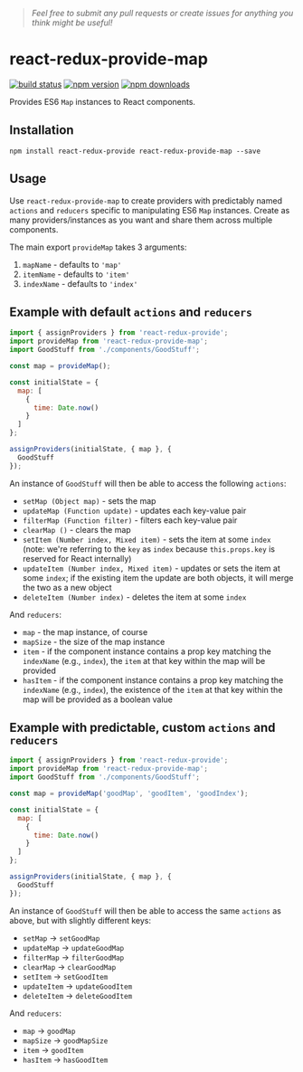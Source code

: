 > *Feel free to submit any pull requests or create issues for anything you think might be useful!*

# react-redux-provide-map

[![build status](https://img.shields.io/travis/loggur/react-redux-provide-map/master.svg?style=flat-square)](https://travis-ci.org/loggur/react-redux-provide-map) [![npm version](https://img.shields.io/npm/v/react-redux-provide-map.svg?style=flat-square)](https://www.npmjs.com/package/react-redux-provide-map)
[![npm downloads](https://img.shields.io/npm/dm/react-redux-provide-map.svg?style=flat-square)](https://www.npmjs.com/package/react-redux-provide-map)

Provides ES6 `Map` instances to React components.


## Installation

```
npm install react-redux-provide react-redux-provide-map --save
```


## Usage

Use `react-redux-provide-map` to create providers with predictably named `actions` and `reducers` specific to manipulating ES6 `Map` instances.  Create as many providers/instances as you want and share them across multiple components.

The main export `provideMap` takes 3 arguments:

1. `mapName` - defaults to `'map'`
2. `itemName` - defaults to `'item'`
3. `indexName` - defaults to `'index'`


## Example with default `actions` and `reducers`

```js
import { assignProviders } from 'react-redux-provide';
import provideMap from 'react-redux-provide-map';
import GoodStuff from './components/GoodStuff';

const map = provideMap();

const initialState = {
  map: [
    {
      time: Date.now()
    }
  ]
};

assignProviders(initialState, { map }, {
  GoodStuff
});
```

An instance of `GoodStuff` will then be able to access the following `actions`:

- `setMap (Object map)` - sets the map
- `updateMap (Function update)` - updates each key-value pair
- `filterMap (Function filter)` - filters each key-value pair
- `clearMap ()` - clears the map
- `setItem (Number index, Mixed item)` - sets the item at some `index` (note: we're referring to the `key` as `index` because `this.props.key` is reserved for React internally)
- `updateItem (Number index, Mixed item)` - updates or sets the item at some `index`; if the existing item the update are both objects, it will merge the two as a new object
- `deleteItem (Number index)` - deletes the item at some `index`

And `reducers`:

- `map` - the map instance, of course
- `mapSize` - the size of the map instance
- `item` - if the component instance contains a prop key matching the `indexName` (e.g., `index`), the `item` at that key within the map will be provided
- `hasItem` - if the component instance contains a prop key matching the `indexName` (e.g., `index`), the existence of the `item` at that key within the map will be provided as a boolean value


## Example with predictable, custom `actions` and `reducers`

```js
import { assignProviders } from 'react-redux-provide';
import provideMap from 'react-redux-provide-map';
import GoodStuff from './components/GoodStuff';

const map = provideMap('goodMap', 'goodItem', 'goodIndex');

const initialState = {
  map: [
    {
      time: Date.now()
    }
  ]
};

assignProviders(initialState, { map }, {
  GoodStuff
});
```

An instance of `GoodStuff` will then be able to access the same `actions` as above, but with slightly different keys:

- `setMap` -> `setGoodMap`
- `updateMap` -> `updateGoodMap`
- `filterMap` -> `filterGoodMap`
- `clearMap` -> `clearGoodMap`
- `setItem` -> `setGoodItem`
- `updateItem` -> `updateGoodItem`
- `deleteItem` -> `deleteGoodItem`

And `reducers`:

- `map` -> `goodMap`
- `mapSize` -> `goodMapSize`
- `item` -> `goodItem`
- `hasItem` -> `hasGoodItem`
